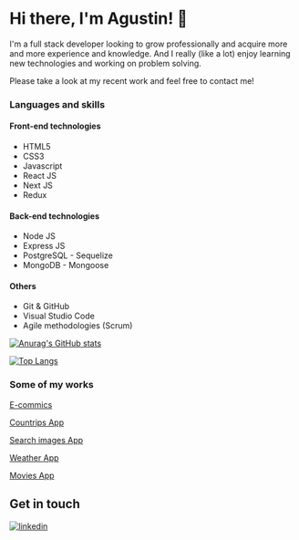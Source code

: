 
# Hi there, I'm Agustin! 👋

  
I'm a full stack developer looking to grow professionally and acquire more and more experience and knowledge. And I really (like a lot) enjoy learning new technologies and working on problem solving.


Please take a look at my recent work and feel free to contact me!

### Languages and skills

#### Front-end technologies
- HTML5
- CSS3
- Javascript
- React JS
- Next JS
- Redux

#### Back-end technologies
- Node JS
- Express JS
- PostgreSQL - Sequelize
- MongoDB - Mongoose

#### Others
- Git & GitHub
- Visual Studio Code
- Agile methodologies (Scrum)

[![Anurag's GitHub stats](https://github-readme-stats.vercel.app/api?username=gallegoagustin&count_private=true&show_icons=true)](https://github.com/anuraghazra/github-readme-stats)

[![Top Langs](https://github-readme-stats.vercel.app/api/top-langs/?username=gallegoagustin&layout=compact)](https://github.com/anuraghazra/github-readme-stats)

### Some of my works

[E-commics](https://github.com/JorgeOlaizola/E-Commics)

[Countrips App](https://github.com/gallegoagustin/countries-app)

[Search images App](https://github.com/gallegoagustin/search-images-app)

[Weather App](https://github.com/gallegoagustin/weather-app)

[Movies App](https://github.com/gallegoagustin/movies-app)


## Get in touch
[![linkedin](https://img.shields.io/badge/linkedin-0A66C2?style=for-the-badge&logo=linkedin&logoColor=white)](https://www.linkedin.com/in/agustin-gallego/)

  